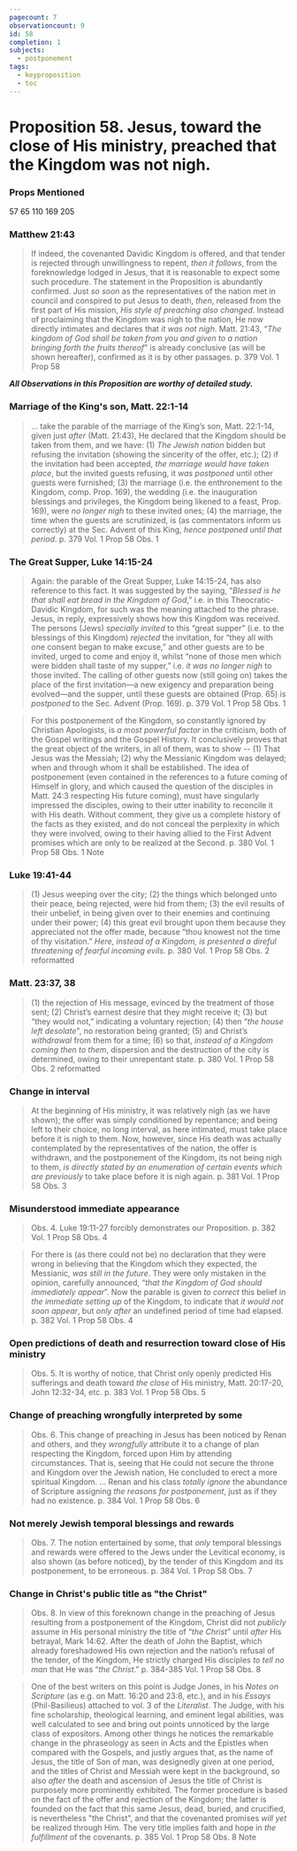 ```yaml
---
pagecount: 7
observationcount: 9
id: 58
completion: 1
subjects:
  - postponement
tags:
  - keyproposition
  - toc
---
```

# Proposition 58. Jesus, toward the close of His ministry, preached that the Kingdom was not nigh.

### Props Mentioned
57 65 110 169 205
### Matthew 21:43
>If indeed, the covenanted Davidic Kingdom is offered, and that tender is rejected through unwillingness to repent, *then it follows*, from the foreknowledge lodged in Jesus, that it is reasonable to expect some such procedure. The statement in the Proposition is abundantly confirmed. Just *so soon* as the representatives of the nation met in council and conspired to put Jesus to death, *then*, released from the first part of His mission, *His style of preaching also changed*. Instead of proclaiming that the Kingdom was nigh to the nation, He now directly intimates and declares that *it was not nigh*. Matt. 21:43, “*The kingdom of God shall be taken from you and given to a nation bringing forth the fruits thereof*” is already conclusive (as will be shown hereafter), confirmed as it is by other passages.
>p. 379 Vol. 1 Prop 58

***All Observations in this Proposition are worthy of detailed study.***

### Marriage of the King's son, Matt. 22:1-14
>... take the parable of the marriage of the King’s son, Matt. 22:1-14, given just *after* (Matt. 21:43), He declared that the Kingdom should be taken from them, and we have: 
>(1) *The Jewish nation* bidden but refusing the invitation (showing the sincerity of the offer, etc.); 
>(2) if the invitation had been accepted, *the marriage would have taken place*, but the invited guests refusing, it *was postponed* until other guests were furnished; 
>(3) the marriage (i.e. the enthronement to the Kingdom, comp. Prop. 169), the wedding (i.e. the inauguration blessings and privileges, the Kingdom being likened to a feast, Prop. 169), were *no longer nigh* to these invited ones; 
>(4) the marriage, the time when the guests are scrutinized, is (as commentators inform us correctly) at the Sec. Advent of this King, *hence postponed until that period*.
> p. 379 Vol. 1 Prop 58 Obs. 1

### The Great Supper, Luke 14:15-24
>Again: the parable of the Great Supper, Luke 14:15-24, has also reference to this fact. It was suggested by the saying, “*Blessed is he that shall eat bread in the Kingdom of God*,” i.e. in this Theocratic-Davidic Kingdom, for such was the meaning attached to the phrase. Jesus, in reply, expressively shows how this Kingdom was received. The persons (Jews) *specially invited* to this “great supper” (i.e. to the blessings of this Kingdom) *rejected* the invitation, for “they all with one consent began to make excuse,” and other guests are to be invited, urged to come and enjoy it, whilst “none of those men which were bidden shall taste of my supper,” i.e. *it was no longer nigh* to those invited. The calling of other guests now (still going on) takes the place of the first invitation—a new exigency and preparation being evolved—and the supper, until these guests are obtained (Prop. 65) is *postponed* to the Sec. Advent (Prop. 169).
>p. 379 Vol. 1 Prop 58 Obs. 1

>For this postponement of the Kingdom, so constantly ignored by Christian Apologists, is *a most powerful factor* in the criticism, both of the Gospel writings and the Gospel History.  It conclusively proves that the great object of the writers, in all of them, was to show -- 
>(1) That Jesus was the Messiah; 
>(2) why the Messianic Kingdom was delayed; when and through whom it shall be established. The idea of postponement (even contained in the references to a future coming of Himself in glory, and which caused the question of the disciples in Matt. 24:3 respecting His future coming), must have singularly impressed the disciples, owing to their utter inability to reconcile it with His death. Without comment, they give us a complete history of the facts as they existed, and do not conceal the perplexity in which they were involved, owing to their having allied to the First Advent promises which are only to be realized at the Second.
>p. 380 Vol. 1 Prop 58 Obs. 1 Note
### Luke 19:41-44
>(1) Jesus weeping over the city; 
>(2) the things which belonged unto their peace, being rejected, were hid from them; 
>(3) the evil results of their unbelief, in being given over to their enemies and continuing under their power; 
>(4) this great evil brought upon them because they appreciated not the offer made, because “thou knowest not the time of thy visitation.” *Here, instead of a Kingdom, is presented a direful threatening of fearful incoming evils*.
>p. 380 Vol. 1 Prop 58 Obs. 2 reformatted
### Matt. 23:37, 38
>(1) the rejection of His message, evinced by the treatment of those sent; 
>(2) Christ’s earnest desire that they might receive it; 
>(3) but “they would not,” indicating a voluntary rejection; 
>(4) then “*the house left desolate*", no restoration being granted; 
>(5) and Christ’s *withdrawal* from them for a time; 
>(6) so that, *instead of a Kingdom coming then to them*, dispersion and the destruction of the city is determined, owing to their unrepentant state.
>p. 380 Vol. 1 Prop 58 Obs. 2 reformatted
### Change in interval
>At the beginning of His ministry, it was relatively nigh (as we have shown); the offer was simply conditioned by repentance; and being left to their choice, no long interval, as here intimated, must take place before it is nigh to them. Now, however, since His death was actually contemplated by the representatives of the nation, the offer is withdrawn, and the postponement of the Kingdom, its not being nigh to them, *is directly stated by an enumeration of certain events which are previously* to take place before it is nigh again.
>p. 381 Vol. 1  Prop 58 Obs. 3
### Misunderstood immediate appearance
>Obs. 4. Luke 19:11-27 forcibly demonstrates our Proposition.
>p. 382 Vol. 1  Prop 58 Obs. 4

>For there is (as there could not be) no declaration that they were wrong in believing that the Kingdom which they expected, the Messianic, *was still in the future*. They were only mistaken in the opinion, carefully announced, “*that the Kingdom of God should immediately appear*”. Now the parable is given *to correct* this belief in *the immediate setting up* of the Kingdom, to indicate that *it would not soon appear*, but *only after* an undefined period of time had elapsed.
>p. 382 Vol. 1  Prop 58 Obs. 4
### Open predictions of death and resurrection toward close of His ministry
>Obs. 5. It is worthy of notice, that Christ only openly predicted His sufferings and death toward *the close* of His ministry, Matt. 20:17-20, John 12:32-34, etc.
>p. 383 Vol. 1  Prop 58 Obs. 5
### Change of preaching wrongfully interpreted by some
>Obs. 6. This change of preaching in Jesus has been noticed by Renan and others, and they *wrongfully* attribute it to a change of plan respecting the Kingdom, forced upon Him by attending circumstances. That is, seeing that He could not secure the throne and Kingdom over the Jewish nation, He concluded to erect a more spiritual Kingdom.
>...
>Renan and his class *totally ignore* the abundance of Scripture assigning *the reasons for postponement*, just as if they had no existence.
>p. 384 Vol. 1  Prop 58 Obs. 6
### Not merely Jewish temporal blessings and rewards
>Obs. 7. The notion entertained by some, that *only* temporal blessings and rewards were offered to the Jews under the Levitical economy, is also shown (as before noticed), by the tender of this Kingdom and its postponement, to be erroneous.
>p. 384 Vol. 1  Prop 58 Obs. 7
### Change in Christ's public title as "the Christ"
>Obs. 8. In view of this foreknown change in the preaching of Jesus resulting from a postponement of the Kingdom, Christ did not *publicly* assume in His personal ministry the title of “*the Christ*” until *after* His betrayal, Mark 14:62. After the death of John the Baptist, which already foreshadowed His own rejection and the nation’s refusal of the tender, of the Kingdom, He strictly charged His disciples *to tell no man* that He was “*the Christ*.”
>p. 384-385 Vol. 1  Prop 58 Obs. 8

>One of the best writers on this point is Judge Jones, in his *Notes on Scripture* (as e.g. on Matt. 16:20 and 23:8, etc.), and in his *Essays* (Phil-Basilieus) attached to vol. 3 of the *Literalist*. The Judge, with his fine scholarship, theological learning, and eminent legal abilities, was well calculated to see and bring out points unnoticed by the large class of expositors. Among other things he notices the remarkable change in the phraseology as seen in Acts and the Epistles when compared with the Gospels, and justly argues that, as the name of Jesus, the title of Son of man, was designedly given at one period, and the titles of Christ and Messiah were kept in the background, so also *after* the death and ascension of Jesus the title of Christ is purposely more prominently exhibited. The former procedure is based on the fact of the offer and rejection of the Kingdom; the latter is founded on the fact that this same Jesus, dead, buried, and crucified, is nevertheless "the Christ", and that the covenanted promises *will yet* be realized through Him.  The very title implies faith and hope in *the fulfillment* of the covenants.
>p. 385 Vol. 1  Prop 58 Obs. 8 Note